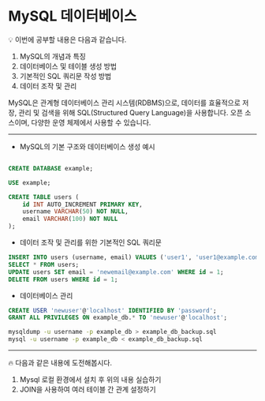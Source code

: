 # MySQL 데이터베이스

<aside> 💡 이번에 공부할 내용은 다음과 같습니다.

1. MySQL의 개념과 특징
2. 데이터베이스 및 테이블 생성 방법
3. 기본적인 SQL 쿼리문 작성 방법
4. 데이터 조작 및 관리

MySQL은 관계형 데이터베이스 관리 시스템(RDBMS)으로, 데이터를 효율적으로 저장, 관리 및 검색을 위해 SQL(Structured Query Language)을 사용합니다. 오픈 소스이며, 다양한 운영 체제에서 사용할 수 있습니다.

</aside>

---

- MySQL의 기본 구조와 데이터베이스 생성 예시
```sql

CREATE DATABASE example;

USE example;

CREATE TABLE users (
    id INT AUTO_INCREMENT PRIMARY KEY,
    username VARCHAR(50) NOT NULL,
    email VARCHAR(100) NOT NULL
);
```

- 데이터 조작 및 관리를 위한 기본적인 SQL 쿼리문

```sql
INSERT INTO users (username, email) VALUES ('user1', 'user1@example.com');
SELECT * FROM users;
UPDATE users SET email = 'newemail@example.com' WHERE id = 1;
DELETE FROM users WHERE id = 1;
```

- 데이터베이스 관리
```sql
CREATE USER 'newuser'@'localhost' IDENTIFIED BY 'password';
GRANT ALL PRIVILEGES ON example_db.* TO 'newuser'@'localhost';
```

```sh
mysqldump -u username -p example_db > example_db_backup.sql
mysql -u username -p example_db < example_db_backup.sql
```

---

<aside> 🔥 다음과 같은 내용에 도전해봅시다.

1. Mysql 로컬 환경에서 설치 후 위의 내용 실습하기
2. JOIN을 사용하여 여러 테이블 간 관계 설정하기 

</aside>